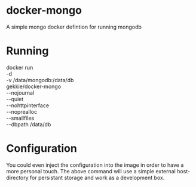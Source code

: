 docker-mongo
============

A simple mongo docker defintion for running mongodb

Running
===

docker run \
	-d \
	-v /data/mongodb:/data/db \
	gekkie/docker-mongo \
	--nojournal \
	--quiet \
	--nohttpinterface \
	--noprealloc \
	--smallfiles \
	--dbpath /data/db

Configuration
===
You could even inject the configuration into the image in order to have a more personal touch. The above command will use a simple external host-directory for persistant storage and work as a development box.

